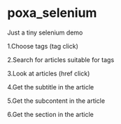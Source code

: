 # poxa_selenium
Just a tiny selenium demo

1.Choose tags (tag click)

2.Search for articles suitable for tags

3.Look at articles (href click)

4.Get the subtitle in the article

5.Get the subcontent in the article

6.Get the section in the article